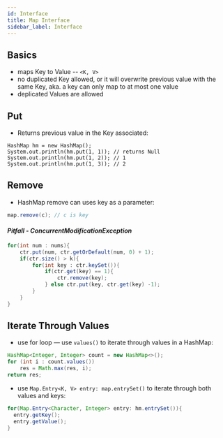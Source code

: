 ```yaml
---
id: Interface
title: Map Interface
sidebar_label: Interface
---
```


## Basics
- maps Key to Value -- `<K, V>`
- no duplicated Key allowed, or it will overwrite previous value with the same Key, aka. a key can only map to at most one value
- deplicated Values are allowed

## Put
- Returns previous value in the Key associated:

```
HashMap hm = new HashMap();
System.out.println(hm.put(1, 1)); // returns Null
System.out.println(hm.put(1, 2)); // 1
System.out.println(hm.put(1, 3)); // 2
```

## Remove
- HashMap remove can uses key as a parameter:
```java
map.remove(c); // c is key
```
#### *Pitfall - ConcurrentModificationException*

```java
for(int num : nums){
    ctr.put(num, ctr.getOrDefault(num, 0) + 1);
    if(ctr.size() > k){
        for(int key : ctr.keySet()){
            if(ctr.get(key) == 1){
                ctr.remove(key);
            } else ctr.put(key, ctr.get(key) -1);
        }
    }
}
```

## Iterate Through Values
- use for loop — use `values()` to iterate through values in a HashMap:

```java
HashMap<Integer, Integer> count = new HashMap<>();
for (int i : count.values())
    res = Math.max(res, i);
return res;
```

- use `Map.Entry<K, V> entry: map.entrySet()` to iterate through both values and keys:

```java
for(Map.Entry<Character, Integer> entry: hm.entrySet()){
  entry.getKey();
  entry.getValue();
}
```
